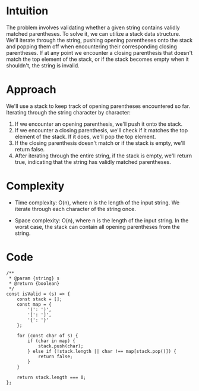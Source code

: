 # Intuition
The problem involves validating whether a given string contains validly matched parentheses. To solve it, we can utilize a stack data structure. We'll iterate through the string, pushing opening parentheses onto the stack and popping them off when encountering their corresponding closing parentheses. If at any point we encounter a closing parenthesis that doesn't match the top element of the stack, or if the stack becomes empty when it shouldn't, the string is invalid.

# Approach
We'll use a stack to keep track of opening parentheses encountered so far. Iterating through the string character by character:

1. If we encounter an opening parenthesis, we'll push it onto the stack.
2. If we encounter a closing parenthesis, we'll check if it matches the top element of the stack. If it does, we'll pop the top element.
3. If the closing parenthesis doesn't match or if the stack is empty, we'll return false.
4. After iterating through the entire string, if the stack is empty, we'll return true, indicating that the string has validly matched parentheses.

# Complexity
- Time complexity: O(n), where n is the length of the input string. We iterate through each character of the string once.

- Space complexity: O(n), where n is the length of the input string. In the worst case, the stack can contain all opening parentheses from the string.

# Code
```
/**
 * @param {string} s
 * @return {boolean}
 */
const isValid = (s) => {
    const stack = [];
    const map = {
        '(': ')',
        '[': ']',
        '{': '}'
    };

    for (const char of s) {
        if (char in map) {
            stack.push(char);
        } else if (!stack.length || char !== map[stack.pop()]) {
            return false;
        }
    }

    return stack.length === 0;
};

```